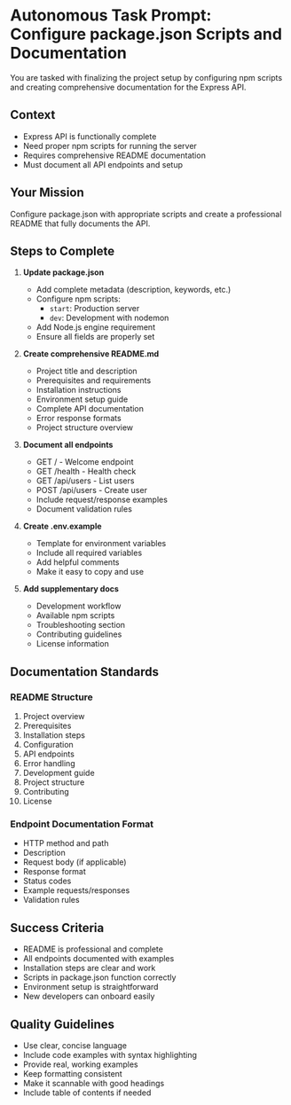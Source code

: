 # Autonomous Task Prompt: Configure package.json Scripts and Documentation

You are tasked with finalizing the project setup by configuring npm scripts and creating comprehensive documentation for the Express API.

## Context
- Express API is functionally complete
- Need proper npm scripts for running the server
- Requires comprehensive README documentation
- Must document all API endpoints and setup

## Your Mission
Configure package.json with appropriate scripts and create a professional README that fully documents the API.

## Steps to Complete

1. **Update package.json**
   - Add complete metadata (description, keywords, etc.)
   - Configure npm scripts:
     - `start`: Production server
     - `dev`: Development with nodemon
   - Add Node.js engine requirement
   - Ensure all fields are properly set

2. **Create comprehensive README.md**
   - Project title and description
   - Prerequisites and requirements
   - Installation instructions
   - Environment setup guide
   - Complete API documentation
   - Error response formats
   - Project structure overview

3. **Document all endpoints**
   - GET / - Welcome endpoint
   - GET /health - Health check
   - GET /api/users - List users
   - POST /api/users - Create user
   - Include request/response examples
   - Document validation rules

4. **Create .env.example**
   - Template for environment variables
   - Include all required variables
   - Add helpful comments
   - Make it easy to copy and use

5. **Add supplementary docs**
   - Development workflow
   - Available npm scripts
   - Troubleshooting section
   - Contributing guidelines
   - License information

## Documentation Standards

### README Structure
1. Project overview
2. Prerequisites
3. Installation steps
4. Configuration
5. API endpoints
6. Error handling
7. Development guide
8. Project structure
9. Contributing
10. License

### Endpoint Documentation Format
- HTTP method and path
- Description
- Request body (if applicable)
- Response format
- Status codes
- Example requests/responses
- Validation rules

## Success Criteria
- README is professional and complete
- All endpoints documented with examples
- Installation steps are clear and work
- Scripts in package.json function correctly
- Environment setup is straightforward
- New developers can onboard easily

## Quality Guidelines
- Use clear, concise language
- Include code examples with syntax highlighting
- Provide real, working examples
- Keep formatting consistent
- Make it scannable with good headings
- Include table of contents if needed